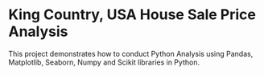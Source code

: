 # King Country, USA House Sale Price Analysis

This project demonstrates how to conduct Python Analysis using Pandas, Matplotlib, Seaborn, Numpy and Scikit libraries in Python.
